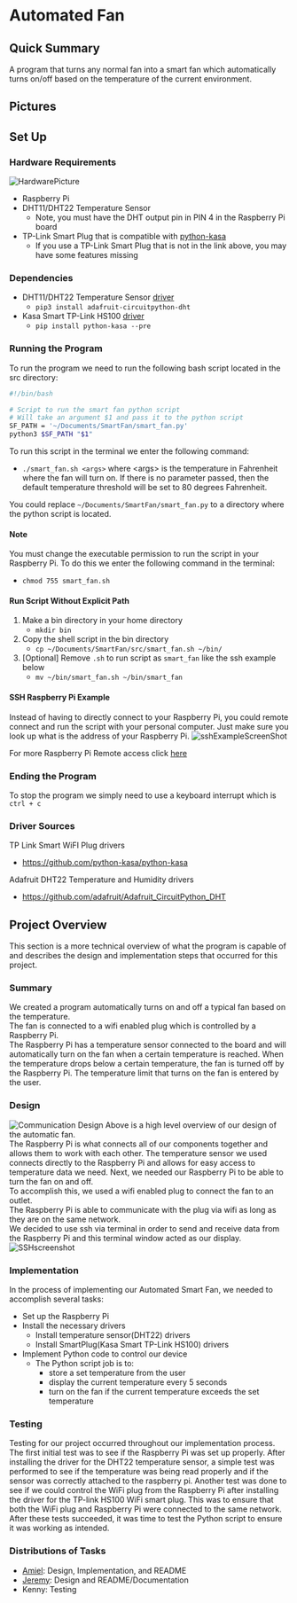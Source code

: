 # Automated Fan

## Quick Summary
A program that turns any normal fan into a smart fan which automatically turns on/off based on the 
temperature of the current environment. 

## Pictures

## Set Up

### Hardware Requirements
![HardwarePicture]()
* Raspberry Pi 
* DHT11/DHT22 Temperature Sensor
    * Note, you must have the DHT output pin in PIN 4 in the Raspberry Pi board
* TP-Link Smart Plug that is compatible with [python-kasa](https://github.com/python-kasa/python-kasa#supported-devices)
    * If you use a TP-Link Smart Plug that is not in the link above, you may have some features missing

### Dependencies
* DHT11/DHT22 Temperature Sensor [driver](https://github.com/adafruit/Adafruit_CircuitPython_DHT)
    * `pip3 install adafruit-circuitpython-dht`
* Kasa Smart TP-Link HS100 [driver](https://github.com/python-kasa/python-kasa#supported-devices) 
    * `pip install python-kasa --pre`

### Running the Program
To run the program we need to run the following bash script located in the src directory:
```bash
#!/bin/bash

# Script to run the smart fan python script
# Will take an argument $1 and pass it to the python script
SF_PATH = '~/Documents/SmartFan/smart_fan.py'
python3 $SF_PATH "$1"
```
To run this script in the terminal we enter the following command:
* `./smart_fan.sh <args>` where \<args> is the temperature in Fahrenheit where the fan will turn on.
If there is no parameter passed, then the default temperature threshold will be set to 80 degrees Fahrenheit.

You could replace `~/Documents/SmartFan/smart_fan.py` to a directory where the python script is located.

#### Note
You must change the executable permission to run the script in your Raspberry Pi. To do this we enter the following
command in the terminal:
* `chmod 755 smart_fan.sh`

#### Run Script Without Explicit Path 
1. Make a bin directory in your home directory 
    * `mkdir bin`
2. Copy the shell script in the bin directory 
    * `cp ~/Documents/SmartFan/src/smart_fan.sh ~/bin/`
3. [Optional] Remove `.sh` to run script as `smart_fan` like the ssh example below
    * `mv ~/bin/smart_fan.sh ~/bin/smart_fan`

#### SSH Raspberry Pi Example
Instead of having to directly connect to your Raspberry Pi, you could remote connect and run the script with
your personal computer. Just make sure you look up what is the address of your Raspberry Pi.
![sshExampleScreenShot]()

For more Raspberry Pi Remote access click [here](https://www.raspberrypi.com/documentation/computers/remote-access.html)

### Ending the Program
To stop the program we simply need to use a keyboard interrupt which is `ctrl + c`

### Driver Sources
TP Link  Smart WiFI Plug drivers
* https://github.com/python-kasa/python-kasa

Adafruit DHT22 Temperature and Humidity drivers
* https://github.com/adafruit/Adafruit_CircuitPython_DHT

## Project Overview
This section is a more technical overview of what the program is capable of and describes the design and implementation steps 
that occurred for this project.

### Summary 
We created a program automatically turns on and off a typical fan based on the temperature.  
The fan is connected to a wifi enabled plug which is controlled by a Raspberry Pi.  
The Raspberry Pi has a temperature sensor connected to the board and will automatically turn on the fan when a certain 
temperature is reached.  When the temperature drops below a certain temperature, the fan is turned off by the 
Raspberry Pi.  The temperature limit that turns on the fan is entered by the user.

### Design
![Communication Design]()
Above is a high level overview of our design of the automatic fan.  
The Raspberry Pi is what connects all of our components together and allows them to work with each other.
The temperature sensor we used connects directly to the Raspberry Pi and allows for easy access to temperature data we 
need. Next, we needed our Raspberry Pi to be able to turn the fan on and off.  
To accomplish this, we used a wifi enabled plug to connect the fan to an outlet.  
The Raspberry Pi is able to communicate with the plug via wifi as long as they are on the same network.  
We decided to use ssh via terminal in order to send and receive data from the Raspberry Pi and this terminal window 
acted as our display.
![SSHscreenshot]()

### Implementation
In the process of implementing our Automated Smart Fan, we needed to accomplish several tasks:
* Set up the Raspberry Pi 
* Install the necessary drivers
    * Install temperature sensor(DHT22) drivers 
    * Install SmartPlug(Kasa Smart TP-Link HS100) drivers
* Implement Python code to control our device
    * The Python script job is to:
        * store a set temperature from the user
        * display the current temperature every 5 seconds
        * turn on the fan if the current temperature exceeds the set temperature

### Testing
Testing for our project occurred throughout our implementation process.
The first initial test was to see if the Raspberry Pi was set up properly.
After installing the driver for the DHT22 temperature sensor, a simple test was performed to see if 
the temperature was being read properly and if the sensor was correctly attached to the raspberry pi.
Another test was done to see if we could control the WiFi plug from the Raspberry Pi after installing the driver for 
the TP-link HS100 WiFi smart plug. This was to ensure that both the WiFi plug and Raspberry Pi were connected to the same network. After these tests succeeded, it was time to test the Python script to ensure it was working as intended.

### Distributions of Tasks
* [Amiel](): Design, Implementation, and README
* [Jeremy](): Design and README/Documentation
* Kenny: Testing

